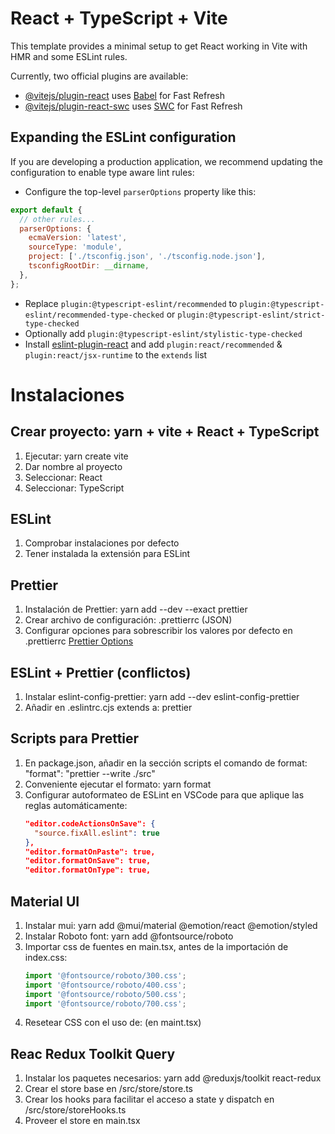 # React + TypeScript + Vite

This template provides a minimal setup to get React working in Vite with HMR and some ESLint rules.

Currently, two official plugins are available:

- [@vitejs/plugin-react](https://github.com/vitejs/vite-plugin-react/blob/main/packages/plugin-react/README.md) uses [Babel](https://babeljs.io/) for Fast Refresh
- [@vitejs/plugin-react-swc](https://github.com/vitejs/vite-plugin-react-swc) uses [SWC](https://swc.rs/) for Fast Refresh

## Expanding the ESLint configuration

If you are developing a production application, we recommend updating the configuration to enable type aware lint rules:

- Configure the top-level `parserOptions` property like this:

```js
export default {
  // other rules...
  parserOptions: {
    ecmaVersion: 'latest',
    sourceType: 'module',
    project: ['./tsconfig.json', './tsconfig.node.json'],
    tsconfigRootDir: __dirname,
  },
};
```

- Replace `plugin:@typescript-eslint/recommended` to `plugin:@typescript-eslint/recommended-type-checked` or `plugin:@typescript-eslint/strict-type-checked`
- Optionally add `plugin:@typescript-eslint/stylistic-type-checked`
- Install [eslint-plugin-react](https://github.com/jsx-eslint/eslint-plugin-react) and add `plugin:react/recommended` & `plugin:react/jsx-runtime` to the `extends` list

# Instalaciones

## Crear proyecto: yarn + vite + React + TypeScript

1. Ejecutar: yarn create vite
2. Dar nombre al proyecto
3. Seleccionar: React
4. Seleccionar: TypeScript

## ESLint

1. Comprobar instalaciones por defecto
2. Tener instalada la extensión para ESLint

## Prettier

1. Instalación de Prettier: yarn add --dev --exact prettier
2. Crear archivo de configuración: .prettierrc (JSON)
3. Configurar opciones para sobrescribir los valores por defecto en .prettierrc [Prettier Options](https://prettier.io/docs/en/options)

## ESLint + Prettier (conflictos)

1. Instalar eslint-config-prettier: yarn add --dev eslint-config-prettier
2. Añadir en .eslintrc.cjs extends a: prettier

## Scripts para Prettier

1. En package.json, añadir en la sección scripts el comando de format: "format": "prettier --write ./src"
2. Conveniente ejecutar el formato: yarn format
3. Configurar autoformateo de ESLint en VSCode para que aplique las reglas automáticamente:
   ```json
   "editor.codeActionsOnSave": {
     "source.fixAll.eslint": true
   },
   "editor.formatOnPaste": true,
   "editor.formatOnSave": true,
   "editor.formatOnType": true,
   ```

## Material UI

1. Instalar mui: yarn add @mui/material @emotion/react @emotion/styled
2. Instalar Roboto font: yarn add @fontsource/roboto
3. Importar css de fuentes en main.tsx, antes de la importación de index.css:
   ```ts
   import '@fontsource/roboto/300.css';
   import '@fontsource/roboto/400.css';
   import '@fontsource/roboto/500.css';
   import '@fontsource/roboto/700.css';
   ```
4. Resetear CSS con el uso de: <CssBaseline /> (en maint.tsx)

## Reac Redux Toolkit Query

1. Instalar los paquetes necesarios: yarn add @reduxjs/toolkit react-redux
2. Crear el store base en /src/store/store.ts
3. Crear los hooks para facilitar el acceso a state y dispatch en /src/store/storeHooks.ts
4. Proveer el store en main.tsx